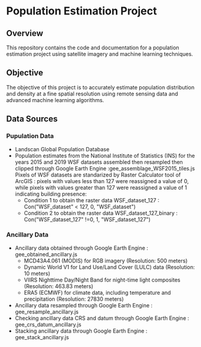 # Population Estimation Project

## Overview
This repository contains the code and documentation for a population estimation project using satellite imagery and machine learning techniques.

## Objective
The objective of this project is to accurately estimate population distribution and density at a fine spatial resolution using remote sensing data and advanced machine learning algorithms.

## Data Sources
### Pupulation Data 
- Landscan Global Population Database
- Population estimates from the National Institute of Statistics (INS) for the years 2015 and 2019
  WSF datasets assembled then resampled then clipped through Google Earth Engine :gee_assemblage_WSF2015_tiles.js
  Pixels of WSF datasets are standarized by Raster Calculator tool of ArcGIS : pixels with values less than 127 were reassigned a value of 0, while pixels with values greater than 127 were reassigned a value of 1   indicating building presence:
   - Condition 1 to obtain the raster data WSF_dataset_127 :  Con("WSF_dataset" < 127, 0, "WSF_dataset")
   - Condition 2 to obtain the raster data WSF_dataset_127_binary :  Con("WSF_dataset_127" !=0, 1, "WSF_dataset_127")

### Ancillary Data 
- Ancillary data obtained through Google Earth Engine : gee_obtained_ancillary.js
  - MCD43A4.061 (MODIS) for RGB imagery (Resolution: 500 meters)
  - Dynamic World V1 for Land Use/Land Cover (LULC) data (Resolution: 10 meters)
  - VIIRS Nighttime Day/Night Band for night-time light composites (Resolution: 463.83 meters)
  - ERA5 (ECMWF) for climate data, including temperature and precipitation (Resolution: 27830 meters)
- Ancillary data resampled through Google Earth Engine : gee_resample_ancillary.js
- Checking ancillary data CRS and datum  through Google Earth Engine : gee_crs_datum_ancillary.js
- Stacking ancillary data  through Google Earth Engine : gee_stack_ancillary.js

